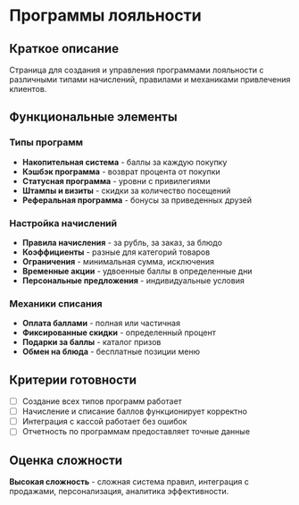 # Программы лояльности

## Краткое описание

Страница для создания и управления программами лояльности с различными типами начислений, правилами и механиками привлечения клиентов.

## Функциональные элементы

### Типы программ

- **Накопительная система** - баллы за каждую покупку
- **Кэшбэк программа** - возврат процента от покупки
- **Статусная программа** - уровни с привилегиями
- **Штампы и визиты** - скидки за количество посещений
- **Реферальная программа** - бонусы за приведенных друзей

### Настройка начислений

- **Правила начисления** - за рубль, за заказ, за блюдо
- **Коэффициенты** - разные для категорий товаров
- **Ограничения** - минимальная сумма, исключения
- **Временные акции** - удвоенные баллы в определенные дни
- **Персональные предложения** - индивидуальные условия

### Механики списания

- **Оплата баллами** - полная или частичная
- **Фиксированные скидки** - определенный процент
- **Подарки за баллы** - каталог призов
- **Обмен на блюда** - бесплатные позиции меню

## Критерии готовности

- [ ] Создание всех типов программ работает
- [ ] Начисление и списание баллов функционирует корректно
- [ ] Интеграция с кассой работает без ошибок
- [ ] Отчетность по программам предоставляет точные данные

## Оценка сложности

**Высокая сложность** - сложная система правил, интеграция с продажами, персонализация, аналитика эффективности.
